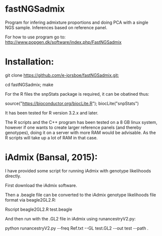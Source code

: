 # fastNGSadmix

Program for infering admixture proportions and doing PCA with a single NGS sample. Inferences based on reference panel.

For how to use program go to:
http://www.popgen.dk/software/index.php/FastNGSadmix
 
Installation:
=====

git clone https://github.com/e-jorsboe/fastNGSadmix.git;

cd fastNGSadmix; make

For the R files the snpStats package is required, it can be obatined thus:

source("https://bioconductor.org/biocLite.R");
biocLite("snpStats")

It has been tested for R version 3.2.x and later.

The R scripts and the C++ program has been tested on a 8 GB linux system,
however if one wants to create larger reference panels (and thereby genotypes),
doing it on a server with more RAM would be advisable.
As the R scripts will take up a lot of RAM in that case.

iAdmix (Bansal, 2015):
=====

I have provided some script for running iAdmix with genotype likelihoods directly.

First download the iAdmix software.

Then a .beagle file can be converted to the iAdmix genotype likelihoods file format via beagle2GL2.R:

Rscript beagle2GL2.R test.beagle

And then run with the .GL2 file in iAdmix using runancestryV2.py:

python runancestryV2.py --freq Ref.txt --GL test.GL2 --out test --path .
